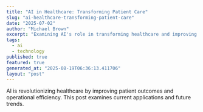 ```yaml
---
title: "AI in Healthcare: Transforming Patient Care"
slug: "ai-healthcare-transforming-patient-care"
date: "2025-07-02"
author: "Michael Brown"
excerpt: "Examining AI's role in transforming healthcare and improving patient outcomes."
tags:
  - ai
  - technology
published: true
featured: true
generated_at: "2025-08-19T06:36:13.411706"
layout: "post"
---
```


AI is revolutionizing healthcare by improving patient outcomes and operational efficiency. This post examines current applications and future trends.